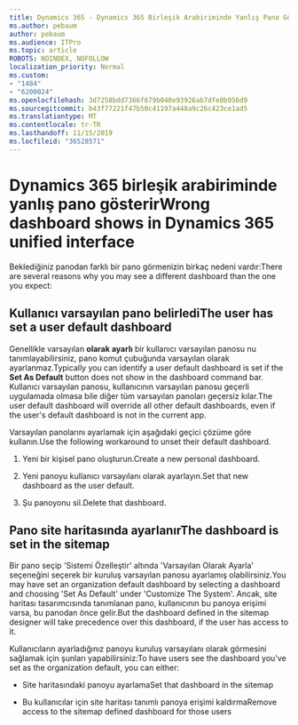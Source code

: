 ```yaml
---
title: Dynamics 365 - Dynamics 365 Birleşik Arabiriminde Yanlış Pano Gösterir
ms.author: pebaum
author: pebaum
ms.audience: ITPro
ms.topic: article
ROBOTS: NOINDEX, NOFOLLOW
localization_priority: Normal
ms.custom:
- "1484"
- "6200024"
ms.openlocfilehash: 3d7258bdd7366f679b048e93926ab7dfe0b956d9
ms.sourcegitcommit: b43f77221f47b50c41197a448a9c26c423ce1ad5
ms.translationtype: MT
ms.contentlocale: tr-TR
ms.lasthandoff: 11/15/2019
ms.locfileid: "36528571"
---
```

# <a name="wrong-dashboard-shows-in-dynamics-365-unified-interface"></a><span data-ttu-id="371fa-102">Dynamics 365 birleşik arabiriminde yanlış pano gösterir</span><span class="sxs-lookup"><span data-stu-id="371fa-102">Wrong dashboard shows in Dynamics 365 unified interface</span></span>

<span data-ttu-id="371fa-103">Beklediğiniz panodan farklı bir pano görmenizin birkaç nedeni vardır:</span><span class="sxs-lookup"><span data-stu-id="371fa-103">There are several reasons why you may see a different dashboard than the one you expect:</span></span>

## <a name="the-user-has-set-a-user-default-dashboard"></a><span data-ttu-id="371fa-104">Kullanıcı varsayılan pano belirledi</span><span class="sxs-lookup"><span data-stu-id="371fa-104">The user has set a user default dashboard</span></span> 

<span data-ttu-id="371fa-105">Genellikle varsayılan **olarak ayarlı** bir kullanıcı varsayılan panosu nu tanımlayabilirsiniz, pano komut çubuğunda varsayılan olarak ayarlanmaz.</span><span class="sxs-lookup"><span data-stu-id="371fa-105">Typically you can identify a user default dashboard is set if the **Set As Default** button does not show in the dashboard command bar.</span></span> <span data-ttu-id="371fa-106">Kullanıcı varsayılan panosu, kullanıcının varsayılan panosu geçerli uygulamada olmasa bile diğer tüm varsayılan panoları geçersiz kılar.</span><span class="sxs-lookup"><span data-stu-id="371fa-106">The user default dashboard will override all other default dashboards, even if the user's default dashboard is not in the current app.</span></span>

<span data-ttu-id="371fa-107">Varsayılan panolarını ayarlamak için aşağıdaki geçici çözüme göre kullanın.</span><span class="sxs-lookup"><span data-stu-id="371fa-107">Use the following workaround to unset their default dashboard.</span></span>

1. <span data-ttu-id="371fa-108">Yeni bir kişisel pano oluşturun.</span><span class="sxs-lookup"><span data-stu-id="371fa-108">Create a new personal dashboard.</span></span>

2. <span data-ttu-id="371fa-109">Yeni panoyu kullanıcı varsayılanı olarak ayarlayın.</span><span class="sxs-lookup"><span data-stu-id="371fa-109">Set that new dashboard as the user default.</span></span>

3. <span data-ttu-id="371fa-110">Şu panoyonu sil.</span><span class="sxs-lookup"><span data-stu-id="371fa-110">Delete that dashboard.</span></span>

## <a name="the-dashboard-is-set-in-the-sitemap"></a><span data-ttu-id="371fa-111">Pano site haritasında ayarlanır</span><span class="sxs-lookup"><span data-stu-id="371fa-111">The dashboard is set in the sitemap</span></span>

<span data-ttu-id="371fa-112">Bir pano seçip 'Sistemi Özelleştir' altında 'Varsayılan Olarak Ayarla' seçeneğini seçerek bir kuruluş varsayılan panosu ayarlamış olabilirsiniz.</span><span class="sxs-lookup"><span data-stu-id="371fa-112">You may have set an organization default dashboard by selecting a dashboard and choosing 'Set As Default' under 'Customize The System'.</span></span> <span data-ttu-id="371fa-113">Ancak, site haritası tasarımcısında tanımlanan pano, kullanıcının bu panoya erişimi varsa, bu panodan önce gelir.</span><span class="sxs-lookup"><span data-stu-id="371fa-113">But the dashboard defined in the sitemap designer will take precedence over this dashboard, if the user has access to it.</span></span>

<span data-ttu-id="371fa-114">Kullanıcıların ayarladığınız panoyu kuruluş varsayılanı olarak görmesini sağlamak için şunları yapabilirsiniz:</span><span class="sxs-lookup"><span data-stu-id="371fa-114">To have users see the dashboard you've set as the organization default, you can either:</span></span>

* <span data-ttu-id="371fa-115">Site haritasındaki panoyu ayarlama</span><span class="sxs-lookup"><span data-stu-id="371fa-115">Set that dashboard in the sitemap</span></span>

* <span data-ttu-id="371fa-116">Bu kullanıcılar için site haritası tanımlı panoya erişimi kaldırma</span><span class="sxs-lookup"><span data-stu-id="371fa-116">Remove access to the sitemap defined dashboard for those users</span></span>
